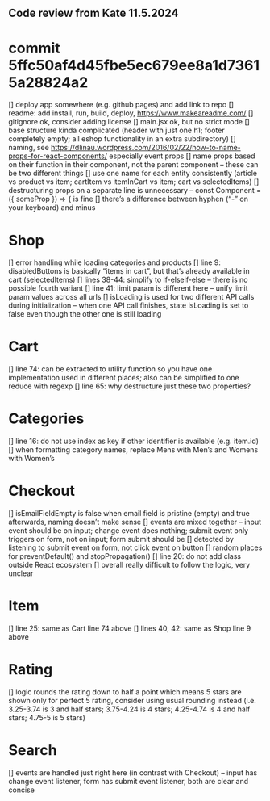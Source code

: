 ## Code review from Kate 11.5.2024

# commit 5ffc50af4d45fbe5ec679ee8a1d73615a28824a2

[] deploy app somewhere (e.g. github pages) and add link to repo
[] readme: add install, run, build, deploy, https://www.makeareadme.com/
[] gitignore ok, consider adding license
[] main.jsx ok, but no strict mode
[] base structure kinda complicated (header with just one h1; footer completely empty; all eshop functionality in an extra subdirectory)
[] naming, see https://dlinau.wordpress.com/2016/02/22/how-to-name-props-for-react-components/
especially event props
[] name props based on their function in their component, not the parent component – these can be two different things
[] use one name for each entity consistently (article vs product vs item; cartItem vs itemInCart vs item; cart vs selectedItems)
[] destructuring props on a separate line is unnecessary – const Component = ({ someProp }) => { is fine
[] there’s a difference between hyphen (“-” on your keyboard) and minus

# Shop

[] error handling while loading categories and products
[] line 9: disabledButtons is basically “items in cart”, but that’s already available in cart (selectedItems)
[] lines 38-44: simplify to if-elseif-else – there is no possible fourth variant
[] line 41: limit param is different here – unify limit param values across all urls
[] isLoading is used for two different API calls during initialization – when one API call finishes, state isLoading is set to false even though the other one is still loading

# Cart

[] line 74: can be extracted to utility function so you have one implementation used in different places; also can be simplified to one reduce with regexp
[] line 65: why destructure just these two properties?

# Categories

[] line 16: do not use index as key if other identifier is available (e.g. item.id)
[] when formatting category names, replace Mens with Men’s and Womens with Women’s

# Checkout

[] isEmailFieldEmpty is false when email field is pristine (empty) and true afterwards, naming doesn’t make sense
[] events are mixed together – input event should be on input; change event does nothing; submit event only triggers on form, not on input; form submit should be [] detected by listening to submit event on form, not click event on button
[] random places for preventDefault() and stopPropagation()
[] line 20: do not add class outside React ecosystem
[] overall really difficult to follow the logic, very unclear

# Item

[] line 25: same as Cart line 74 above
[] lines 40, 42: same as Shop line 9 above

# Rating

[] logic rounds the rating down to half a point which means 5 stars are shown only for perfect 5 rating, consider using usual rounding instead (i.e. 3.25-3.74 is 3 and half stars; 3.75-4.24 is 4 stars; 4.25-4.74 is 4 and half stars; 4.75-5 is 5 stars)

# Search

[] events are handled just right here (in contrast with Checkout) – input has change event listener, form has submit event listener, both are clear and concise
